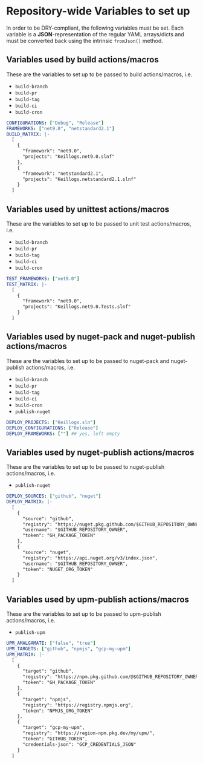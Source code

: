 # Repository-wide Variables to set up

In order to be DRY-compliant, the following variables must be set.
Each variable is a **JSON**-representation of the regular YAML arrays/dicts
and must be converted back using the intrinsic `fromJson()` method.

## Variables used by build actions/macros

These are the variables to set up to be passed to build actions/macros, i.e.

- `build-branch`
- `build-pr`
- `build-tag`
- `build-ci`
- `build-cron`

```yaml
CONFIGURATIONS: ["Debug", "Release"]
FRAMEWORKS: ["net9.0", "netstandard2.1"]
BUILD_MATRIX: |-
  [
    {
      "framework": "net9.0",
      "projects": "Keillogs.net9.0.slnf"
    },
    {
      "framework": "netstandard2.1",
      "projects": "Keillogs.netstandard2.1.slnf"
    }
  ]
```

## Variables used by unittest actions/macros

These are the variables to set up to be passed to unit test actions/macros, i.e.

- `build-branch`
- `build-pr`
- `build-tag`
- `build-ci`
- `build-cron`

```yaml
TEST_FRAMEWORKS: ["net9.0"]
TEST_MATRIX: |-
  [
    {
      "framework": "net9.0",
      "projects": "Keillogs.net9.0.Tests.slnf"
    }
  ]
```

## Variables used by nuget-pack and nuget-publish actions/macros

These are the variables to set up to be passed to nuget-pack and nuget-publish actions/macros, i.e.

- `build-branch`
- `build-pr`
- `build-tag`
- `build-ci`
- `build-cron`
- `publish-nuget`

```yaml
DEPLOY_PROJECTS: ["Keillogs.sln"]
DEPLOY_CONFIGURATIONS: ["Release"]
DEPLOY_FRAMEWORKS: [""] ## yes, left empty
```

## Variables used by nuget-publish actions/macros

These are the variables to set up to be passed to nuget-publish actions/macros, i.e.

- `publish-nuget`

```yaml
DEPLOY_SOURCES: ["github", "nuget"]
DEPLOY_MATRIX: |-
  [
    {
      "source": "github",
      "registry": "https://nuget.pkg.github.com/$GITHUB_REPOSITORY_OWNER/index.json",
      "username": "$GITHUB_REPOSITORY_OWNER",
      "token": "GH_PACKAGE_TOKEN"
    },
    {
      "source": "nuget",
      "registry": "https://api.nuget.org/v3/index.json",
      "username": "$GITHUB_REPOSITORY_OWNER",
      "token": "NUGET_ORG_TOKEN"
    }
  ]
```

## Variables used by upm-publish actions/macros

These are the variables to set up to be passed to upm-publish actions/macros, i.e.

- `publish-upm`

```yaml
UPM_AMALGAMATE: ["false", "true"]
UPM_TARGETS: ["github", "npmjs", "gcp-my-upm"]
UPM_MATRIX: |-
  [
    {
      "target": "github",
      "registry": "https://npm.pkg.github.com/@$GITHUB_REPOSITORY_OWNER",
      "token": "GH_PACKAGE_TOKEN"
    },
    {
      "target": "npmjs",
      "registry": "https://registry.npmjs.org",
      "token": "NPMJS_ORG_TOKEN"
    },
    {
      "target": "gcp-my-upm",
      "registry": "https://region-npm.pkg.dev/my/upm/",
      "token": "GITHUB_TOKEN",
      "credentials-json": "GCP_CREDENTIALS_JSON"
    }
  ]
```
